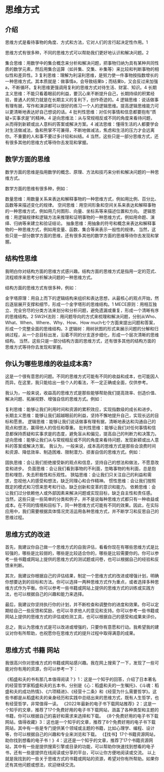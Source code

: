 # 思维方式

## 介绍

思维方式是看待事物的角度、方式和方法，它对人们的言行起决定性作用。1

思维方式有很多种，不同的思维方式可以帮助我们更好地认识和解决问题。2

集合思维：用数学中的集合概念来分析和解决问题，把事物归纳为具有某种共同性质的数学元素，然后用集合运算（如并集、交集、补集等）来比较和判断事物的相似性和差异性。3
复利思维：理解为利滚利思维，是努力使一件事物按指数增长的一种思维方式。其本质就是：做事情a，会导致结果b；而结果b，又会反过来加强a，不断循环。复利思维更强调用复利的思维方式对待生活、财富、知识。4
长期主义思维：不能只看着眼前的利益，要沉心来不断提升自己，长期持续的积累经验，普通人的努力就是在长期主义的复利下，创作奇迹的。4
逻辑思维：说话做事有理有据，写作和演讲都可以很好的练习一个人的逻辑思维。提高逻辑思维能力可以更清晰地表达好自己想说的话。4
批判性思维：对任何事情和信息都要抱有“质疑+实事求是”的精神。4
逆向思维法：从与常规相反或不同的角度来看待问题，从而得到新颖或出人意料的答案或解决方案。4
减法思维：懂得生活的人都要学会对生活做减法，鱼和熊掌不可兼得，不断地做减法，焦虑和生活的压力才会远离你。不重要的人和事不要过多计较和纠结。4
当然，这些只是一部分思维方式，还有很多其他的思维方式等待你去发现和掌握。

## 数学方面的思维

数学方面的思维是指用数学的概念、原理、方法和技巧来分析和解决问题的一种思维方式。

数学方面的思维有很多种，例如：

数量思维：用数量关系来表达和解释事物的一种思维方式，例如用比例、百分比、函数等来描述变化的规律。
空间思维：用空间形象和空间关系来表达和解释事物的一种思维方式，例如用几何图形、向量、坐标系等来描述位置和方向。
逻辑思维：用逻辑规律和逻辑方法来推理和证明事物的一种思维方式，例如用命题、演绎、归纳等来建立和验证结论。
抽象思维：用抽象的符号和概念来表达和解释事物的一种思维方式，例如用变量、函数、集合等来表示一般性的规律。
当然，这些只是一部分数学方面的思维，还有很多其他的数学方面的思维等待你去发现和掌握。

## 结构性思维

我明白你对结构方面的思维方式感兴趣。结构方面的思维方式是指用一定的范式、流程顺序来思考分析解决问题的一种思维方式。

结构方面的思维方式有很多种，例如：

金字塔原理：用自上而下的逻辑结构来组织和表达思想，从最核心的观点开始，然后逐层展开支撑和细节，形成一个金字塔形的思维结构。1
MECE原则：用相互独立、完全穷尽的分类方法来划分和分析问题，避免遗漏或重复，形成一个清晰有序的思维结构。2
5W2H法则：用问题导向的方式来梳理和解决问题，分别从Who、What、When、Where、Why、How、How much七个方面来提出问题和答案，形成一个完整全面的思维结构。3
逻辑树：用树状图的形式来展示问题的分解和归纳过程，从一个总目标出发，沿着不同的分支逐步细化，形成一个层次清晰的思维结构。
当然，这些只是一部分结构方面的思维方式，还有很多其他的结构方面的思维方式等待你去发现和掌握。

## 你认为哪些思维的收益成本高?

这是一个很有意思的问题。不同的思维方式可能有不同的收益和成本，也可能因人而异。在这里，我只能给出一些个人的看法，不一定正确或全面，仅供参考。

我认为，一般来说，收益高的思维方式是那些能够帮助我们提高效率、创造价值、解决问题、拓展视野、增强自信的思维方式。例如：

复利思维：能够让我们利用时间和资源的累积效应，实现指数级的成长和进步。
长期主义思维：能够让我们超越眼前的利益，坚持不懈地提升自己，实现长远的目标和愿景。
逻辑思维：能够让我们说话做事有理有据，清晰地表达和沟通自己的观点和想法，赢得他人的信任和尊重。
批判性思维：能够让我们对任何事情和信息都保持质疑和实事求是的态度，避免盲从和偏见，提高自己的判断力和决策力。
逆向思维：能够让我们从与常规相反或不同的角度来看待问题，发现新颖或出人意料的答案或解决方案。
我认为，一般来说，成本高的思维方式是那些会浪费时间和资源、降低效率、制造困难、限制潜力、损害自信的思维方式。例如：

固执思维：会让我们拒绝接受新的观点和信息，坚持自己的想法和做法，不愿意改变和进步。
负面思维：会让我们看到事物的不利面，忽略事物的有利面，总是抱怨和埋怨，失去积极性和乐观性。
狭隘思维：会让我们只关注自己的利益和需求，忽视他人的感受和想法，缺乏同理心和合作精神。
惯性思维：会让我们按照既定的模式和习惯来思考和行动，缺乏创新和变革的意识和能力。
依赖思维：会让我们过分依赖他人或外部因素来解决问题或实现目标，缺乏自主性和责任感。
当然，这些只是一些简单的分类和例子，并不是说每种思维方式都只有一种收益或成本。在不同的情境和目标下，同一种思维方式可能有不同的效果。因此，在实际应用中，我们需要根据具体情况灵活运用各种思维方式，并不断学习和反思自己的思维过程。

## 思维方式的改进

首先，我建议你自己做一个思维方式的自我评估，看看你现在有哪些思维方式是比较强的，哪些是比较弱的，哪些是比较适合你的，哪些是比较需要你的。你可以参考一些书籍或网站上提供的思维方式的测试题或问卷，也可以根据自己的经验和反馈来判断。

其次，我建议你根据自己的评估结果，制定一个思维方式的改进或增强计划，明确你想要达到的目标和方法。你可以选择一两种思维方式作为重点，或者选择多种思维方式作为平衡。你可以参考一些书籍或网站上提供的思维方式的训练或实践方法，也可以根据自己的兴趣和能力来选择。

最后，我建议你坚持执行你的计划，并不断检查和调整你的进度和效果。你可以定期给自己一些反馈和奖励，也可以寻求他人的意见和支持。你可以参考一些书籍或网站上提供的思维方式的评估或检测工具，也可以根据自己的感受和成果来评价。

总之，我认为思维方式是可以改进或增强的，只要你有意愿和行动。我希望我的建议对你有所帮助，也祝愿你在思维方式的提升过程中取得满意的成果。

## 思维方式 书籍 网站

我很高兴你对思维方式的书籍或网站感兴趣。我在网上搜索了一下，发现了一些可能对你有用的资源，你可以参考一下：

《稻盛和夫的书有那几本值得阅读？》1：这是一个知乎的回答，介绍了日本著名的经营哲学家稻盛和夫的五本书，分别是《心：稻盛和夫的一生嘱托》、《斗魂：稻盛和夫的成功热情》、《六项精进》、《经营十二条》和《经营为什么需要哲学》。这些书都是从稻盛和夫的亲身经历和实践中总结出来的思维方式，既有人生哲学，也有经营哲学，非常值得一读。
《2022年最新的电子书下载网站推荐》2：这是一个知乎的文章，推荐了17个免费好用的电子书下载网站，涵盖了各种类型和主题的书籍，你可以根据自己的喜好和需求来选择和下载。
《8个免费好用的电子书下载网站，值得收藏》3：这也是一个知乎的文章，推荐了8个免费好用的电子书下载网站，其中有一些是专门提供某个领域或主题的书籍，比如心理学、编程、设计等，你可以根据自己的兴趣和专业来浏览和下载。
《【找书】17个书籍资源网站，助你找到想看的电子书！》4：这还是一个知乎的文章，推荐了17个书籍资源网站，其中有一些是提供搜索引擎或目录的功能，可以帮助你快速找到想看的电子书，还有一些是提供在线阅读或分享的平台，可以让你方便地阅读或交流。
以上就是我找到的一些关于思维方式的书籍或网站的资源，希望对你有所帮助。如果你还有其他问题或想法，欢迎继续交流。